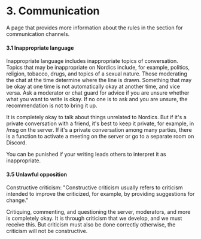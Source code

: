 # 3. Communication

A page that provides more information about the rules in the section for communication channels.

#### 3.1 Inappropriate language

&#x20;Inappropriate language includes inappropriate topics of conversation. Topics that may be inappropriate on Nordics include, for example, politics, religion, tobacco, drugs, and topics of a sexual nature. Those moderating the chat at the time determine where the line is drawn. Something that may be okay at one time is not automatically okay at another time, and vice versa. Ask a moderator or chat guard for advice if you are unsure whether what you want to write is okay. If no one is to ask and you are unsure, the recommendation is not to bring it up.

It is completely okay to talk about things unrelated to Nordics. But if it's a private conversation with a friend, it's best to keep it private, for example, in /msg on the server. If it's a private conversation among many parties, there is a function to activate a meeting on the server or go to a separate room on Discord.

You can be punished if your writing leads others to interpret it as inappropriate.

#### 3.5 Unlawful opposition

&#x20;Constructive criticism: "Constructive criticism usually refers to criticism intended to improve the criticized, for example, by providing suggestions for change."

Critiquing, commenting, and questioning the server, moderators, and more is completely okay. It is through criticism that we develop, and we must receive this. But criticism must also be done correctly otherwise, the criticism will not be constructive.
